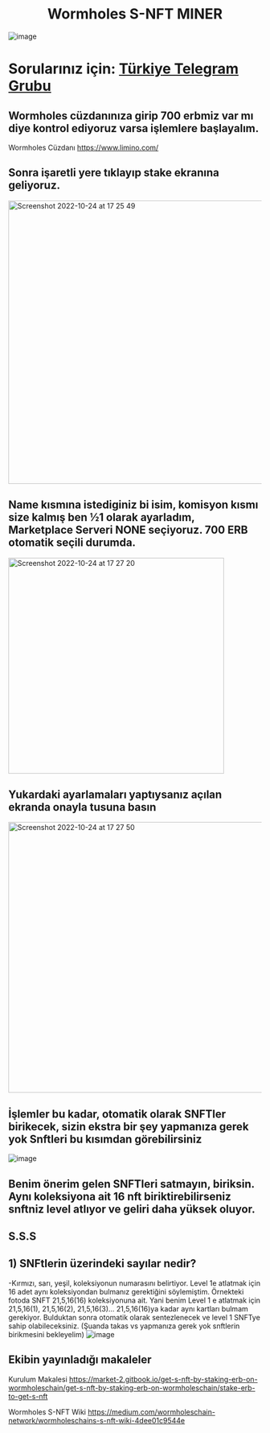 <h1 align="center"> Wormholes S-NFT MINER </h1>

![image](https://user-images.githubusercontent.com/76253089/206724037-1e7c94ff-f254-4824-80dc-f6c4135111ab.png)

# Sorularınız için: [Türkiye Telegram Grubu](https://t.me/WormholesChainTurkish)

## Wormholes cüzdanınıza girip 700 erbmiz var mı diye kontrol ediyoruz varsa işlemlere başlayalım.
Wormholes Cüzdanı https://www.limino.com/
## Sonra işaretli yere tıklayıp stake ekranına geliyoruz.
<img width="563" alt="Screenshot 2022-10-24 at 17 25 49" src="https://user-images.githubusercontent.com/76253089/206719966-80303fd7-8f90-471f-89b3-b476bdea09c4.png">

## Name kısmına istediginiz bi isim, komisyon kısmı size kalmış ben ½1 olarak ayarladım, Marketplace Serveri NONE seçiyoruz. 700 ERB otomatik seçili durumda.
<img width="429" alt="Screenshot 2022-10-24 at 17 27 20" src="https://user-images.githubusercontent.com/76253089/206720364-431ff568-ed4c-4c56-a5f5-479efa4c4b5e.png">

## Yukardaki ayarlamaları yaptıysanız açılan ekranda onayla tusuna basın
<img width="538" alt="Screenshot 2022-10-24 at 17 27 50" src="https://user-images.githubusercontent.com/76253089/206720485-f3694988-7735-451b-82d0-7e22380b558d.png">

## İşlemler bu kadar, otomatik olarak SNFTler birikecek, sizin ekstra bir şey yapmanıza gerek yok Snftleri bu kısımdan görebilirsiniz
![image](https://user-images.githubusercontent.com/76253089/206720848-352c474c-e476-4c5f-bbf6-d8d6fb9db4b4.png)

## Benim önerim gelen SNFTleri satmayın, biriksin. Aynı koleksiyona ait 16 nft biriktirebilirseniz snftniz level atlıyor ve geliri daha yüksek oluyor.


## S.S.S
## 1) SNFtlerin üzerindeki sayılar nedir?

-Kırmızı, sarı, yeşil, koleksiyonun numarasını belirtiyor. Level 1e atlatmak için 16 adet aynı koleksiyondan bulmanız gerektiğini söylemiştim. Örnekteki fotoda SNFT
21,5,16(16) koleksiyonuna ait. Yani benim Level 1 e atlatmak için 21,5,16(1), 21,5,16(2), 21,5,16(3)... 21,5,16(16)ya kadar aynı kartları bulmam gerekiyor. Bulduktan sonra otomatik olarak sentezlenecek ve level 1 SNFTye sahip olabileceksiniz. (Şuanda takas vs yapmanıza gerek yok snftlerin birikmesini bekleyelim)
![image](https://user-images.githubusercontent.com/76253089/206721938-b08d63f9-38af-4d0a-9cfc-c497b0ceb804.png)


## Ekibin yayınladığı makaleler

Kurulum Makalesi https://market-2.gitbook.io/get-s-nft-by-staking-erb-on-wormholeschain/get-s-nft-by-staking-erb-on-wormholeschain/stake-erb-to-get-s-nft

Wormholes S-NFT Wiki https://medium.com/wormholeschain-network/wormholeschains-s-nft-wiki-4dee01c9544e
